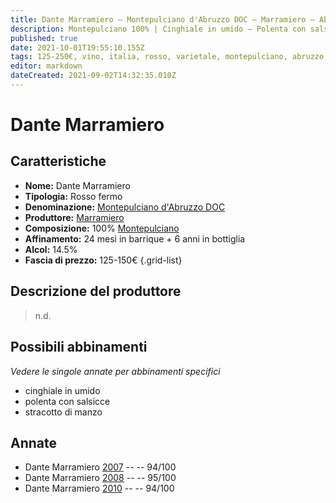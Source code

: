 ```yaml
---
title: Dante Marramiero – Montepulciano d'Abruzzo DOC – Marramiero – Abruzzo (IT) – 125-250€ – 5★
description: Montepulciano 100% | Cinghiale in umido – Polenta con salsicce – Stracotto di manzo
published: true
date: 2021-10-01T19:55:10.155Z
tags: 125-250€, vino, italia, rosso, varietale, montepulciano, abruzzo, fermo, 5 stelle, cinghiale in umido, polenta con salsicce, stracotto di manzo
editor: markdown
dateCreated: 2021-09-02T14:32:35.010Z
---
```


# Dante Marramiero

## Caratteristiche
- **Nome:** Dante Marramiero
- **Tipologia:** Rosso fermo
- **Denominazione:** [Montepulciano d'Abruzzo DOC](/denominazioni/Italia/Abruzzo/DOC/Montepulciano-d-Abruzzo) 
- **Produttore:** [Marramiero](/produttori/Italia/Abruzzo/Marramiero) 
- **Composizione:** 100% [Montepulciano](/vitigni/Italia/bacca-nera/montepulciano)
- **Affinamento:** 24 mesi in barrique + 6 anni in bottiglia
- **Alcol:** 14.5%
- **Fascia di prezzo:** 125-150€
{.grid-list}

## Descrizione del produttore

> n.d.

## Possibili abbinamenti
*Vedere le singole annate per abbinamenti specifici*

- cinghiale in umido
- polenta con salsicce
- stracotto di manzo

## Annate
- Dante Marramiero [2007](/vini/Italia/Abruzzo/Torre-dei-Beati/Dante-Marramiero/2007) -- <span class="star-5"></span> -- 94/100
- Dante Marramiero [2008](/vini/Italia/Abruzzo/Torre-dei-Beati/Dante-Marramiero/2008) -- <span class="star-5"></span> -- 95/100
- Dante Marramiero [2010](/vini/Italia/Abruzzo/Torre-dei-Beati/Dante-Marramiero/2010) -- <span class="star-5"></span> -- 94/100



